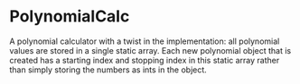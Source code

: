 # PolynomialCalc

A polynomial calculator with a twist in the implementation: all polynomial values are stored in a single static array. Each new polynomial object that is created has a starting index and stopping index in this static array rather than simply storing the numbers as ints in the object.
